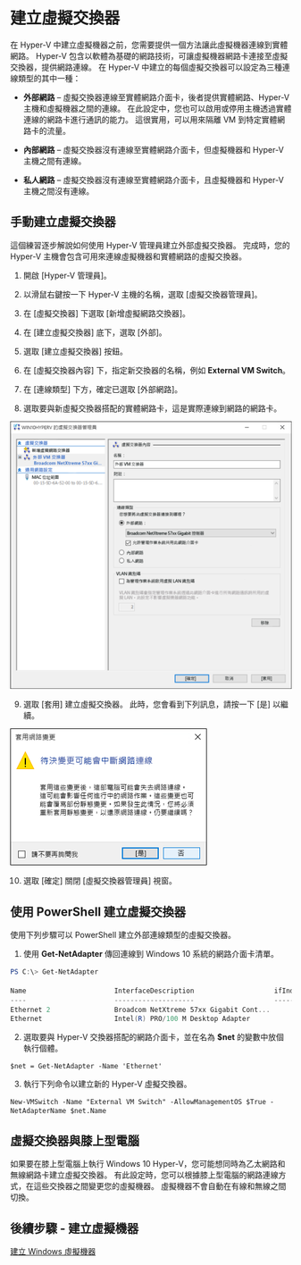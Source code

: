 # 建立虛擬交換器

在 Hyper-V 中建立虛擬機器之前，您需要提供一個方法讓此虛擬機器連線到實體網路。 Hyper-V 包含以軟體為基礎的網路技術，可讓虛擬機器網路卡連接至虛擬交換器，提供網路連線。 在 Hyper-V 中建立的每個虛擬交換器可以設定為三種連線類型的其中一種：

- **外部網路** – 虛擬交換器連線至實體網路介面卡，後者提供實體網路、Hyper-V 主機和虛擬機器之間的連線。 在此設定中，您也可以啟用或停用主機透過實體連線的網路卡進行通訊的能力。 這很實用，可以用來隔離 VM 到特定實體網路卡的流量。

- **內部網路** – 虛擬交換器沒有連線至實體網路介面卡，但虛擬機器和 Hyper-V 主機之間有連線。

- **私人網路** – 虛擬交換器沒有連線至實體網路介面卡，且虛擬機器和 Hyper-V 主機之間沒有連線。

## 手動建立虛擬交換器

這個練習逐步解說如何使用 Hyper-V 管理員建立外部虛擬交換器。 完成時，您的 Hyper-V 主機會包含可用來連線虛擬機器和實體網路的虛擬交換器。

1. 開啟 [Hyper-V 管理員]。

2. 以滑鼠右鍵按一下 Hyper-V 主機的名稱，選取 [虛擬交換器管理員]。

3. 在 [虛擬交換器] 下選取 [新增虛擬網路交換器]。

4. 在 [建立虛擬交換器] 底下，選取 [外部]。

5. 選取 [建立虛擬交換器] 按鈕。

6. 在 [虛擬交換器內容] 下，指定新交換器的名稱，例如 **External VM Switch**。

7. 在 [連線類型] 下方，確定已選取 [外部網路]。

8. 選取要與新虛擬交換器搭配的實體網路卡，這是實際連線到網路的網路卡。

![](media/newSwitch_upd.png)

9. 選取 [套用] 建立虛擬交換器。 此時，您會看到下列訊息，請按一下 [是] 以繼續。

![](media/pen_changes_upd.png)

10. 選取 [確定] 關閉 [虛擬交換器管理員] 視窗。

## 使用 PowerShell 建立虛擬交換器

使用下列步驟可以 PowerShell 建立外部連線類型的虛擬交換器。

1. 使用 **Get-NetAdapter** 傳回連線到 Windows 10 系統的網路介面卡清單。

```powershell
PS C:\> Get-NetAdapter

Name                      InterfaceDescription                    ifIndex Status       MacAddress             LinkSpeed
----                      --------------------                    ------- ------       ----------             ---------
Ethernet 2                Broadcom NetXtreme 57xx Gigabit Cont...       5 Up           BC-30-5B-A8-C1-7F         1 Gbps
Ethernet                  Intel(R) PRO/100 M Desktop Adapter            3 Up           00-0E-0C-A8-DC-31        10 Mbps  
```

2. 選取要與 Hyper-V 交換器搭配的網路介面卡，並在名為 **$net** 的變數中放個執行個體。

```
$net = Get-NetAdapter -Name 'Ethernet'
```

3. 執行下列命令以建立新的 Hyper-V 虛擬交換器。

```
New-VMSwitch -Name "External VM Switch" -AllowManagementOS $True -NetAdapterName $net.Name
```

## 虛擬交換器與膝上型電腦

如果要在膝上型電腦上執行 Windows 10 Hyper-V，您可能想同時為乙太網路和無線網路卡建立虛擬交換器。 有此設定時，您可以根據膝上型電腦的網路連線方式，在這些交換器之間變更您的虛擬機器。 虛擬機器不會自動在有線和無線之間切換。

## 後續步驟 - 建立虛擬機器

[建立 Windows 虛擬機器](walkthrough_create_vm.md)




<!--HONumber=Dec15_HO1-->
